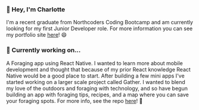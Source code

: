 ### 👋 Hey, I'm Charlotte

I'm a recent graduate from Northcoders Coding Bootcamp and am currently looking for my first Junior Developer role. For more information you can see my portfolio site <a href='https://www.charlotteianson.com/'>here</a>! 😄

### 🌱 Currently working on... 

A Foraging app using React Native. I wanted to learn more about mobile development and thought that because of my prior React knowledge React Native would be a good place to start. After building a few mini apps I've started working on a larger scale project called Gather. I wanted to blend my love of the outdoors and foraging with technology, and so have begun building an app with foraging tips, recipes, and a map where you can save your foraging spots. For more info, see the repo <a href='https://github.com/chrl0t/gather'>here</a>! 🍄
